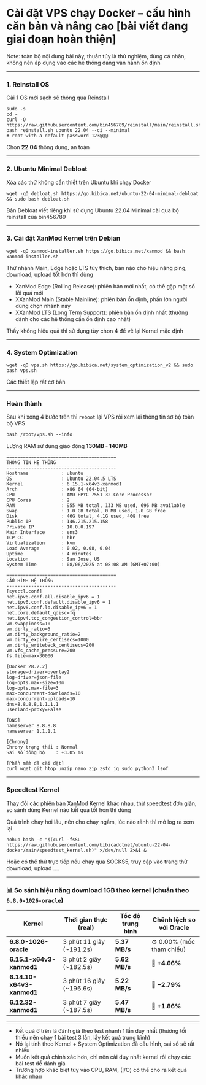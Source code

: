 # Cài đặt  VPS chạy Docker – cấu hình căn bản và nâng cao [bài viết đang giai đoạn hoàn thiện]

Note: toàn bộ nội dung bài này, thuần túy là thử nghiệm, dùng cá nhân, không nên áp dụng vào các hệ thống đang vận hành ổn định

---

### 1. Reinstall OS
Cài 1 OS mới sạch sẽ thông qua Reinstall 
```
sudo -s
cd ~
curl -O https://raw.githubusercontent.com/bin456789/reinstall/main/reinstall.sh
bash reinstall.sh ubuntu 22.04 --ci --minimal
# root with a default password 123@@@
```
Chọn **22.04** thông dụng, an toàn

---

### 2. Ubuntu Minimal Debloat
Xóa các thứ không cần thiết trên Ubuntu khi chạy Docker
```
wget -qO debloat.sh https://go.bibica.net/ubuntu-22-04-minimal-debloat && sudo bash debloat.sh
```
Bản Debloat viết riêng khi sử dụng Ubuntu 22.04 Minimal cài qua bộ reinstall của bin456789

---

### 3. Cài đặt XanMod Kernel trên Debian
```
wget -qO xanmod-installer.sh https://go.bibica.net/xanmod && bash xanmod-installer.sh
```
Thử nhánh Main, Edge hoặc LTS tùy thích, bản nào cho hiệu năng ping, download, upload tốt hơn thì dùng

- XanMod Edge (Rolling Release): phiên bản mới nhất, có thể gặp một số lỗi quá mới
- XXanMod Main (Stable Mainline): phiên bản ổn định, phần lớn người dùng chọn nhánh này
- XXanMod LTS (Long Term Support): phiên bản ổn định nhất (thường dành cho các hệ thống cần ổn định cao nhất)

Thấy không hiệu quả thì sử dụng tùy chon 4 để về lại Kernel mặc định

---

### 4. System Optimization
```
wget -qO vps.sh https://go.bibica.net/system_optimization_v2 && sudo bash vps.sh
```
Các thiết lập rất cơ bản

---

### Hoàn thành

Sau khi xong 4 bước trên thì `reboot` lại VPS rồi xem lại thông tin sơ bộ toàn bộ VPS
```
bash /root/vps.sh --info
``` 
Lượng RAM sử dụng giao động **130MB - 140MB**
```
========================================
THÔNG TIN HỆ THỐNG
----------------------------------------
Hostname            : ubuntu
OS                  : Ubuntu 22.04.5 LTS
Kernel              : 6.15.1-x64v3-xanmod1
Arch                : x86_64 (64-bit)
CPU                 : AMD EPYC 7551 32-Core Processor
CPU Cores           : 2
RAM                 : 955 MB total, 133 MB used, 696 MB available
Swap                : 1.0 GB total, 0 MB used, 1.0 GB free
Disk                : 46G total, 4.1G used, 40G free
Public IP           : 146.215.215.158
Private IP          : 10.0.0.197
Main Interface      : ens3
TCP CC              : bbr
Virtualization      : kvm
Load Average        : 0.02, 0.08, 0.04
Uptime              : 4 minutes
Location            : San Jose, US
System Time         : 08/06/2025 at 08:08 AM (GMT+07:00)

========================================
CẤU HÌNH HỆ THỐNG
----------------------------------------
[sysctl.conf]
net.ipv6.conf.all.disable_ipv6 = 1
net.ipv6.conf.default.disable_ipv6 = 1
net.ipv6.conf.lo.disable_ipv6 = 1
net.core.default_qdisc=fq
net.ipv4.tcp_congestion_control=bbr
vm.swappiness=10
vm.dirty_ratio=5
vm.dirty_background_ratio=2
vm.dirty_expire_centisecs=1000
vm.dirty_writeback_centisecs=200
vm.vfs_cache_pressure=200
fs.file-max=30000

[Docker 28.2.2]
storage-driver=overlay2
log-driver=json-file
log-opts.max-size=10m
log-opts.max-file=3
max-concurrent-downloads=10
max-concurrent-uploads=10
dns=8.8.8.8,1.1.1.1
userland-proxy=False

[DNS]
nameserver 8.8.8.8
nameserver 1.1.1.1

[Chrony]
Chrony trạng thái : Normal
Sai số đồng bộ    : ±3.05 ms

[Phần mềm đã cài đặt]
curl wget git htop unzip nano zip zstd jq sudo python3 lsof
```

---

### Speedtest Kernel

Thay đổi các phiên bản XanMod Kernel khác nhau, thử speedtest đơn giản, so sánh dùng Kernel nào kết quả tốt hơn thì dùng

Quá trình chạy hơi lâu, nên cho chạy ngầm, lúc nào rảnh thì mở log ra xem lại
```
nohup bash -c "$(curl -fsSL https://raw.githubusercontent.com/bibicadotnet/ubuntu-22-04-docker/main/speedtest_kernel.sh)" >/dev/null 2>&1 &
```
Hoặc có thể thử trực tiếp nếu chạy qua SOCKS5, truy cập vào trang thử download, upload ....

---

### 📊 So sánh hiệu năng download 1GB theo kernel (chuẩn theo `6.8.0-1026-oracle`)

| **Kernel**                | **Thời gian thực (real)** | **Tốc độ trung bình** | **Chênh lệch so với Oracle** |
| ------------------------- | ------------------------- | --------------------- | ---------------------------- |
| **6.8.0-1026-oracle**     | 3 phút 11 giây (\~191.2s) | **5.37 MB/s**         | ⚙️ 0.00% (mốc tham chiếu)    |
| **6.15.1-x64v3-xanmod1**  | 3 phút 2 giây (\~182.5s)  | **5.62 MB/s**         | 🔼 **+4.66%**                |
| **6.14.10-x64v3-xanmod1** | 3 phút 16 giây (\~196.6s) | **5.22 MB/s**         | 🔽 **−2.79%**                |
| **6.12.32-xanmod1**       | 3 phút 7 giây (\~187.5s)  | **5.47 MB/s**         | 🔼 **+1.86%**                |

---

- Kết quả ở trên là đánh giá theo test nhanh 1 lần duy nhất (thường tối thiểu nên chạy 1 bài test 3 lần, lấy kết quả trung bình)
- Nó lại tính theo Kernel +  System Optimization đã cấu hình, sai số sẽ rất nhiều
- Muốn kết quả chính xác hơn, chỉ nên cài duy nhất kernel rồi chạy các bài test để đánh giá
- Trường hợp khác biệt tùy vào CPU, RAM, (I/O) có thể cho ra kết quả khác nhau

